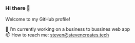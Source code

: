 ### Hi there 👋

Welcome to my GitHub profile!

💫 I’m currently working on a business to bussines web app <br />
📫 How to reach me: steven@stevencreates.tech <br />


[linkedin]: https://www.linkedin.com/in/steven-hofheins/



